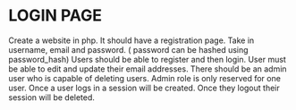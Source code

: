 # LOGIN PAGE

Create a website in php. 
It should have a registration page. 
Take in username, email and password. ( password can be hashed using password_hash) 
Users should be able to register and then login. User must be able to edit and update their email addresses. 
There should be an admin user who is capable of deleting users.  Admin role is only reserved for one user.
Once a user logs in a session will be created. Once they logout their session will be deleted.

